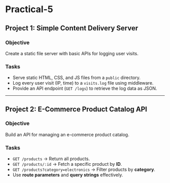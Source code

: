 # Practical-5

## Project 1: Simple Content Delivery Server

### Objective
Create a static file server with basic APIs for logging user visits.

### Tasks
- Serve static HTML, CSS, and JS files from a `public` directory.
- Log every user visit (IP, time) to a `visits.log` file using middleware.
- Provide an API endpoint (`GET /logs`) to retrieve the log data as JSON.

---

## Project 2: E-Commerce Product Catalog API

### Objective
Build an API for managing an e-commerce product catalog.

### Tasks
- `GET /products` → Return all products.
- `GET /products/:id` → Fetch a specific product by **ID**.
- `GET /products?category=electronics` → Filter products by **category**.
- Use **route parameters** and **query strings** effectively.
